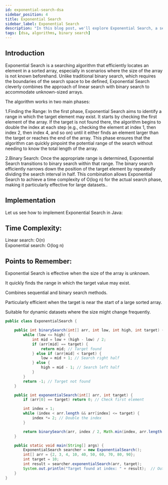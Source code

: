```yaml
---
id: exponential-search-dsa
sidebar_position: 4
title: Exponential Search
sidebar_label: Exponential Search
description: "In this blog post, we'll explore Exponential Search, a searching algorithm that efficiently finds an element in a sorted array, especially when the size of the array is unknown."
tags: [dsa, algorithms, binary search]
---
```


## Introduction
Exponential Search is a searching algorithm that efficiently locates an element in a sorted array, especially in scenarios where the size of the array is not known beforehand. Unlike traditional binary search, which requires the boundaries of the search space to be defined, Exponential Search cleverly combines the approach of linear search with binary search to accommodate unknown-sized arrays.

The algorithm works in two main phases:

1.Finding the Range: In the first phase, Exponential Search aims to identify a range in which the target element may exist. It starts by checking the first element of the array. If the target is not found there, the algorithm begins to double the index at each step (e.g., checking the element at index 1, then index 2, then index 4, and so on) until it either finds an element larger than the target or reaches the end of the array. This phase ensures that the algorithm can quickly pinpoint the potential range of the search without needing to know the total length of the array.

2.Binary Search: Once the appropriate range is determined, Exponential Search transitions to binary search within that range. The binary search efficiently narrows down the position of the target element by repeatedly dividing the search interval in half. This combination allows Exponential Search to achieve a time complexity of O(log n) for the actual search phase, making it particularly effective for large datasets..

## Implementation

Let us see how to implement Exponential Search in Java:
## Time Complexity:
Linear search: O(n)<br />
Exponential search: O(log n)

## Points to Remember:
 Exponential Search is effective when the size of the array is unknown.
 
 It quickly finds the range in which the target value may exist.
 
 Combines sequential and binary search methods.
 
 Particularly efficient when the target is near the start of a large sorted array.
 
 Suitable for dynamic datasets where the size might change frequently.

```java
public class ExponentialSearch {

    public int binarySearch(int[] arr, int low, int high, int target) {
        while (low <= high) {
            int mid = low + (high - low) / 2;
            if (arr[mid] == target) {
                return mid; // Target found
            } else if (arr[mid] < target) {
                low = mid + 1; // Search right half
            } else {
                high = mid - 1; // Search left half
            }
        }
        return -1; // Target not found
    }

    public int exponentialSearch(int[] arr, int target) {
        if (arr[0] == target) return 0; // Check first element

        int index = 1;
        while (index < arr.length && arr[index] <= target) {
            index *= 2; // Double the index
        }

        return binarySearch(arr, index / 2, Math.min(index, arr.length - 1), target);
    }

    public static void main(String[] args) {
        ExponentialSearch searcher = new ExponentialSearch();
        int[] arr = {2, 3, 4, 10, 40, 50, 60, 70, 80, 90};
        int target = 10;
        int result = searcher.exponentialSearch(arr, target);
        System.out.println("Target found at index: " + result);  // Output: Target found at index: 3
    }
}
